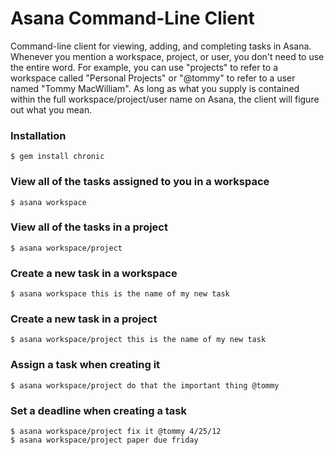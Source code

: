 Asana Command-Line Client
===

Command-line client for viewing, adding, and completing tasks in Asana. Whenever you mention a workspace, project, or user, you don't need to use the entire word. For example, you can use "projects" to refer to a workspace called "Personal Projects" or "@tommy" to refer to a user named "Tommy MacWilliam". As long as what you supply is contained within the full workspace/project/user name on Asana, the client will figure out what you mean.

### Installation

    $ gem install chronic

### View all of the tasks assigned to you in a workspace

    $ asana workspace

### View all of the tasks in a project

    $ asana workspace/project

### Create a new task in a workspace

    $ asana workspace this is the name of my new task

### Create a new task in a project

    $ asana workspace/project this is the name of my new task

### Assign a task when creating it

    $ asana workspace/project do that the important thing @tommy

### Set a deadline when creating a task

    $ asana workspace/project fix it @tommy 4/25/12
    $ asana workspace/project paper due friday

